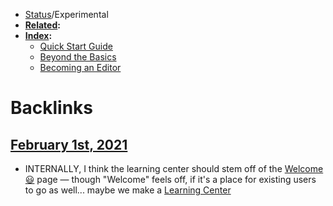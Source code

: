 - [Status](<Status.md>)/Experimental
- **[Related](<Related.md>):**
- **[Index](<Index.md>):**
    - [Quick Start Guide](<Quick Start Guide.md>)
    - [Beyond the Basics](<Beyond the Basics.md>)
    - [Becoming an Editor](<Becoming an Editor.md>)

# Backlinks
## [February 1st, 2021](<February 1st, 2021.md>)
- INTERNALLY, I think the learning center should stem off of the [Welcome 😃](<Welcome 😃.md>) page — though "Welcome" feels off, if it's a place for existing users to go as well... maybe we make a [Learning Center](<Learning Center.md>)

